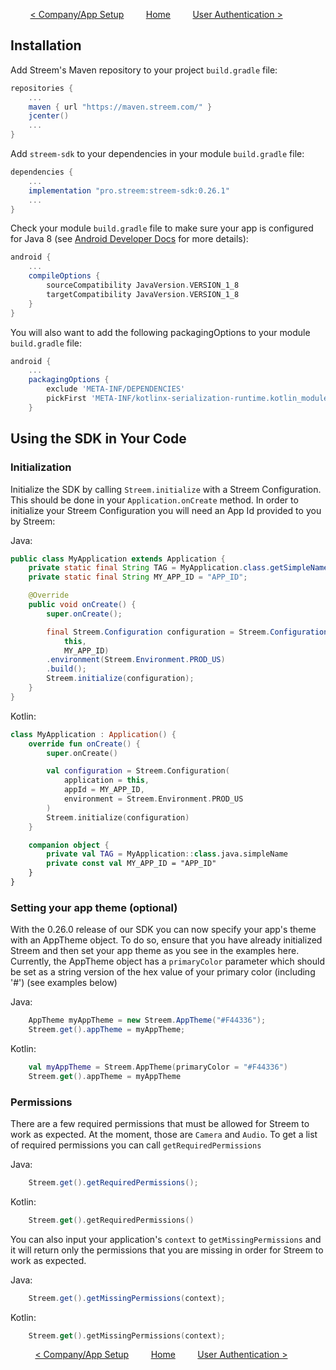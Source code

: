 &nbsp; &nbsp; &nbsp; &nbsp;
[< Company/App Setup](app_setup.md)
&nbsp; &nbsp; &nbsp; &nbsp;
[Home](../README.md)
&nbsp; &nbsp; &nbsp; &nbsp;
[User Authentication >](authenticating.md)

## Installation

Add Streem's Maven repository to your project `build.gradle` file:

```gradle
repositories {
    ...
    maven { url "https://maven.streem.com/" }
    jcenter()
    ...
}
```

Add `streem-sdk` to your dependencies in your module `build.gradle` file:

```gradle
dependencies {
    ...
    implementation "pro.streem:streem-sdk:0.26.1"
    ...
}
```

Check your module `build.gradle` file to make sure your app is configured for Java 8 (see [Android Developer Docs](https://developer.android.com/studio/write/java8-support) for more details):

```gradle
android {
    ...
    compileOptions {
        sourceCompatibility JavaVersion.VERSION_1_8
        targetCompatibility JavaVersion.VERSION_1_8
    }
}
```

You will also want to add the following packagingOptions to your module `build.gradle` file:

```gradle
android {
    ...
    packagingOptions {
        exclude 'META-INF/DEPENDENCIES'
        pickFirst 'META-INF/kotlinx-serialization-runtime.kotlin_module'
    }
```

## Using the SDK in Your Code

### Initialization

Initialize the SDK by calling `Streem.initialize` with a Streem Configuration. This should be done in your `Application.onCreate` method. In order to initialize your Streem Configuration you will need an App Id provided to you by Streem:

Java:

```java
public class MyApplication extends Application {
    private static final String TAG = MyApplication.class.getSimpleName();
    private static final String MY_APP_ID = "APP_ID";

    @Override
    public void onCreate() {
        super.onCreate();

        final Streem.Configuration configuration = Streem.Configuration.builder(
            this,
            MY_APP_ID)
        .environment(Streem.Environment.PROD_US)
        .build();
        Streem.initialize(configuration);
    }
}
```

Kotlin:

```kotlin
class MyApplication : Application() {
    override fun onCreate() {
        super.onCreate()

        val configuration = Streem.Configuration(
            application = this,
            appId = MY_APP_ID,
            environment = Streem.Environment.PROD_US
        )
        Streem.initialize(configuration)
    }

    companion object {
        private val TAG = MyApplication::class.java.simpleName
        private const val MY_APP_ID = "APP_ID"
    }
}
```

### Setting your app theme (optional)

With the 0.26.0 release of our SDK you can now specify your app's theme with an AppTheme object.
To do so, ensure that you have already initialized Streem and then set your app theme as you see in the examples here.
Currently, the AppTheme object has a `primaryColor` parameter which should be set as a string version of the hex value
of your primary color (including '#') (see examples below)

Java:

```java
    AppTheme myAppTheme = new Streem.AppTheme("#F44336");
    Streem.get().appTheme = myAppTheme;
```

Kotlin:

```kotlin
    val myAppTheme = Streem.AppTheme(primaryColor = "#F44336")
    Streem.get().appTheme = myAppTheme
```

### Permissions

There are a few required permissions that must be allowed for Streem to work as expected. At the moment, those are `Camera` and `Audio`. To get a list of required permissions you can call `getRequiredPermissions`

Java:

```java
    Streem.get().getRequiredPermissions();
```

Kotlin:

```kotlin
    Streem.get().getRequiredPermissions()
```

You can also input your application's `context` to `getMissingPermissions` and it will return only the permissions that you are missing in order for Streem to work as expected.

Java:

```java
    Streem.get().getMissingPermissions(context);
```

Kotlin:

```kotlin
    Streem.get().getMissingPermissions(context);
```

&nbsp;
&nbsp; &nbsp; &nbsp; &nbsp;
[< Company/App Setup](app_setup.md)
&nbsp; &nbsp; &nbsp; &nbsp;
[Home](../README.md)
&nbsp; &nbsp; &nbsp; &nbsp;
[User Authentication >](authenticating.md)

